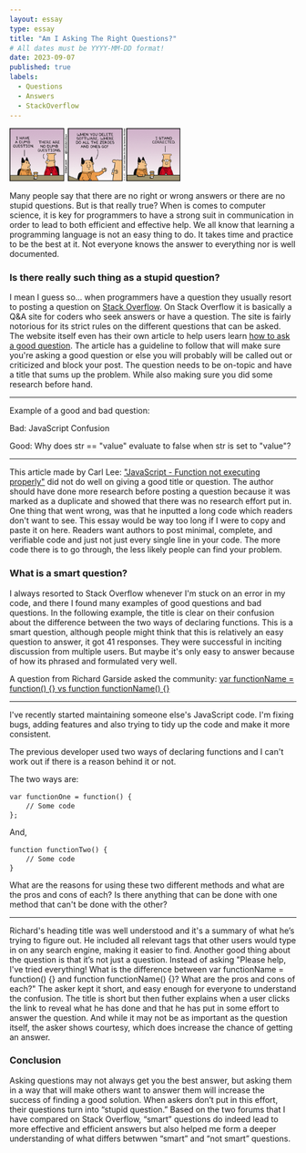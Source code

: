 ```yaml
---
layout: essay
type: essay
title: "Am I Asking The Right Questions?"
# All dates must be YYYY-MM-DD format!
date: 2023-09-07
published: true
labels:
  - Questions
  - Answers
  - StackOverflow
---
```


<img width="300px" class="rounded float-start pe-4" src="../img/smart-questions/kvk8okhlzdcmv11v4z0r.gif">

Many people say that there are no right or wrong answers or there are no stupid questions. But is that really true? When is comes to computer science, it is key for programmers to have a strong suit in communication in order to lead to both efficient and effective help. We all know that learning a programming language is not an easy thing to do. It takes time and practice to be the best at it. Not everyone knows the answer to everything nor is well documented.

### Is there really such thing as a stupid question?

I mean I guess so... when programmers have a question they usually resort to posting a question on [Stack Overflow](https://stackoverflow.com). On Stack Overflow it is basically a Q&A site for coders who seek answers or have a question. The site is fairly notorious for its strict rules on the different questions that can be asked. The website itself even has their own article to help users learn [how to ask a good question](https://stackoverflow.com/help/how-to-ask). The article has a guideline to follow that will make sure you're asking a good question or else you will probably will be called out or criticized and block your post. The question needs to be on-topic and have a title that sums up the problem. While also making sure you did some research before hand.

___
Example of a good and bad question:

Bad: JavaScript Confusion

Good: Why does str == "value" evaluate to false when str is set to "value"?

___

This article made by Carl Lee: ["JavaScript - Function not executing properly"](https://stackoverflow.com/questions/39680332/javascript-function-not-executing-properly) did not do well on giving a good title or question. The author should have done more research before posting a question because it was marked as a duplicate and showed that there was no research effort put in. One thing that went wrong, was that he inputted a long code which readers don't want to see. This essay would be way too long if I were to copy and paste it on here. Readers want authors to post minimal, complete, and verifiable code and just not just every single line in your code. The more code there is to go through, the less likely people can find your problem.

### What is a smart question?

I always resorted to Stack Overflow whenever I'm stuck on an error in my code, and there I found many examples of good questions and bad questions. In the following example, the title is clear on their confusion about the difference between the two ways of declaring functions. This is a smart question, although people might think that this is relatively an easy question to answer, it got 41 responses. They were successful in inciting discussion from multiple users. But maybe it's only easy to answer because of how its phrased and formulated very well. 

A question from Richard Garside asked the community: [var functionName = function() {} vs function functionName() {}](https://stackoverflow.com/questions/336859/var-functionname-function-vs-function-functionname)

___

I've recently started maintaining someone else's JavaScript code. I'm fixing bugs, adding features and also trying to tidy up the code and make it more consistent.

The previous developer used two ways of declaring functions and I can't work out if there is a reason behind it or not.

The two ways are:
```
var functionOne = function() {
    // Some code
};
```
And,
```
function functionTwo() {
    // Some code
}
```
What are the reasons for using these two different methods and what are the pros and cons of each? Is there anything that can be done with one method that can't be done with the other?

____

Richard's heading title was well understood and it's a summary of what he’s trying to figure out. He included all relevant tags that other users would type in on any search engine, making it easier to find. Another good thing about the question is that it’s not just a question. Instead of asking "Please help, I've tried everything! What is the difference between var functionName = function() {} and function functionName() {}? What are the pros and cons of each?" The asker kept it short, and easy enough for everyone to understand the confusion. The title is short but then futher explains when a user clicks the link to reveal what he has done and that he has put in some effort to answer the question. And while it may not be as important as the question itself, the asker shows courtesy, which does increase the chance of getting an answer.

### Conclusion
Asking questions may not always get you the best answer, but asking them in a way that will make others want to answer them will increase the success of finding a good solution. When askers don’t put in this effort, their questions turn into “stupid question.” Based on the two forums that I have compared on Stack Overflow, “smart” questions do indeed lead to more effective and efficient answers but also helped me form a deeper understanding of what differs betwwen “smart” and “not smart” questions.
